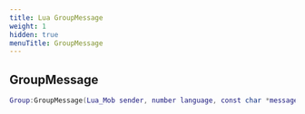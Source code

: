 ```yaml
---
title: Lua GroupMessage
weight: 1
hidden: true
menuTitle: GroupMessage
---
```

## GroupMessage
```lua
Group:GroupMessage(Lua_Mob sender, number language, const char *message); -- void
```